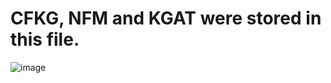 # CFKG, NFM and KGAT were stored in this file.


![image](https://user-images.githubusercontent.com/93984935/189310347-b6d28e8e-d7f6-4a0f-a170-820e02980eaf.png)
